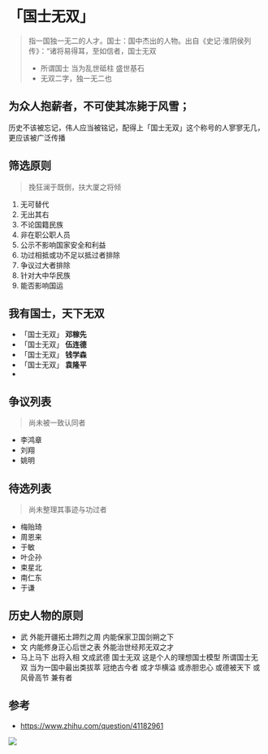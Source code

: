 # 「国士无双」
> 指一国独一无二的人才。国士：国中杰出的人物。出自《史记·淮阴侯列传》：“诸将易得耳，至如信者，国士无双
>  - 所谓国士 当为乱世砥柱 盛世基石
>  - 无双二字，独一无二也

## 为众人抱薪者，不可使其冻毙于风雪；

历史不该被忘记，伟人应当被铭记，配得上「国士无双」这个称号的人寥寥无几，更应该被广泛传播

## 筛选原则
>挽狂澜于既倒，扶大厦之将倾

1. 无可替代
2. 无出其右
3. 不论国籍民族
4. 非在职公职人员
5. 公示不影响国家安全和利益
6. 功过相抵或功不足以抵过者排除
7. 争议过大者排除
8. 针对大中华民族
9. 能否影响国运


## 

## 我有国士，天下无双
- 「国士无双」 __邓稼先__
- 「国士无双」 __伍连德__
- 「国士无双」 __钱学森__
- 「国士无双」 __袁隆平__
- 


## 争议列表
> 尚未被一致认同者

- 李鸿章
- 刘翔
- 姚明

## 待选列表
> 尚未整理其事迹与功过者

- 梅贻琦
- 周恩来
- 于敏
- 叶企孙
- 束星北
- 南仁东
- 于谦 


## 历史人物的原则
- 武 外能开疆拓土蹄烈之周 内能保家卫国剑朔之下
- 文 内能修身正心后世之表 外能治世经邦无双之才
- 马上马下 出将入相 文成武德 国士无双 这是个人的理想国士模型
所谓国士无双 当为一国中最出类拔萃 冠绝古今者 或才华横溢 或赤胆忠心 或德被天下 或风骨高节 兼有者

## 参考
- https://www.zhihu.com/question/41182961

![](http://wntc-1251220317.cossh.myqcloud.com/2019/6/18/1560846213817.png)
